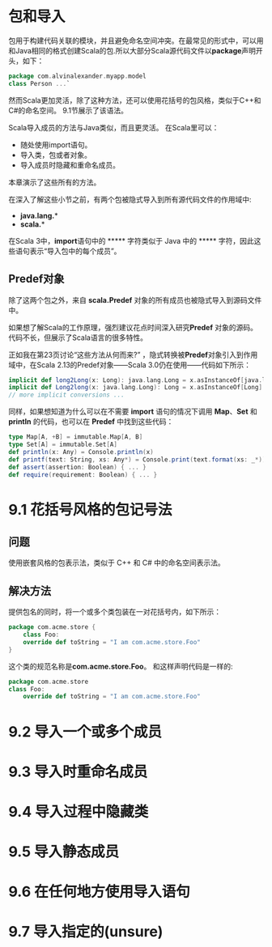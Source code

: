 # 包和导入

包用于构建代码关联的模块，并且避免命名空间冲突。在最常见的形式中，可以用和Java相同的格式创建Scala的包.所以大部分Scala源代码文件以**package**声明开头，如下：

```scala
package com.alvinalexander.myapp.model
class Person ...`
```

然而Scala更加灵活，除了这种方法，还可以使用花括号的包风格，类似于C++和C#的命名空间。 9.1节展示了该语法。

Scala导入成员的方法与Java类似，而且更灵活。 在Scala里可以：

- 随处使用import语句。
- 导入类，包或者对象。
- 导入成员时隐藏和重命名成员。

本章演示了这些所有的方法。

在深入了解这些小节之前，有两个包被隐式导入到所有源代码文件的作用域中:

- **java.lang.***
- **scala.***

在Scala 3中，**import**语句中的 ***** 字符类似于 Java 中的 ***** 字符，因此这些语句表示“导入包中的每个成员”。

## Predef对象

除了这两个包之外，来自 **scala.Predef** 对象的所有成员也被隐式导入到源码文件中。

如果想了解Scala的工作原理，强烈建议花点时间深入研究**Predef** 对象的源码。 代码不长，但展示了Scala语言的很多特性。

正如我在第23页讨论“这些方法从何而来?” ，隐式转换被**Predef**对象引入到作用域中，在Scala 2.13的Predef对象——Scala 3.0仍在使用——代码如下所示：

```scala
implicit def long2Long(x: Long): java.lang.Long = x.asInstanceOf[java.lang.Long]
implicit def Long2long(x: java.lang.Long): Long = x.asInstanceOf[Long]
// more implicit conversions ...
```

同样，如果想知道为什么可以在不需要 **import** 语句的情况下调用 **Map**、**Set** 和 **println** 的代码，也可以在 **Predef** 中找到这些代码：

```scala
type Map[A, +B] = immutable.Map[A, B]
type Set[A] = immutable.Set[A]
def println(x: Any) = Console.println(x)
def printf(text: String, xs: Any*) = Console.print(text.format(xs: _*))
def assert(assertion: Boolean) { ... }
def require(requirement: Boolean) { ... }
```

# 9.1 花括号风格的包记号法

## 问题

使用嵌套风格的包表示法，类似于 C++ 和 C# 中的命名空间表示法。

## 解决方法

提供包名的同时，将一个或多个类包装在一对花括号内，如下所示：

```scala
package com.acme.store {
    class Foo:
    override def toString = "I am com.acme.store.Foo"
}
```

这个类的规范名称是**com.acme.store.Foo**。 和这样声明代码是一样的:

```scala
package com.acme.store
class Foo:
	override def toString = "I am com.acme.store.Foo"
```




# 9.2 导入一个或多个成员


# 9.3 导入时重命名成员



# 9.4 导入过程中隐藏类



# 9.5 导入静态成员



# 9.6 在任何地方使用导入语句



# 9.7 导入指定的(unsure)